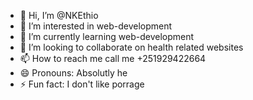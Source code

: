 - 👋 Hi, I’m @NKEthio
- 👀 I’m interested in web-development
- 🌱 I’m currently learning web-development
- 💞️ I’m looking to collaborate on health related websites
- 📫 How to reach me call me +251929422664
- 😄 Pronouns: Absolutly he
- ⚡ Fun fact: I don't like porrage

<!---
NKEthio/NKEthio is a ✨ special ✨ repository because its `README.md` (this file) appears on your GitHub profile.
You can click the Preview link to take a look at your changes.
--->
